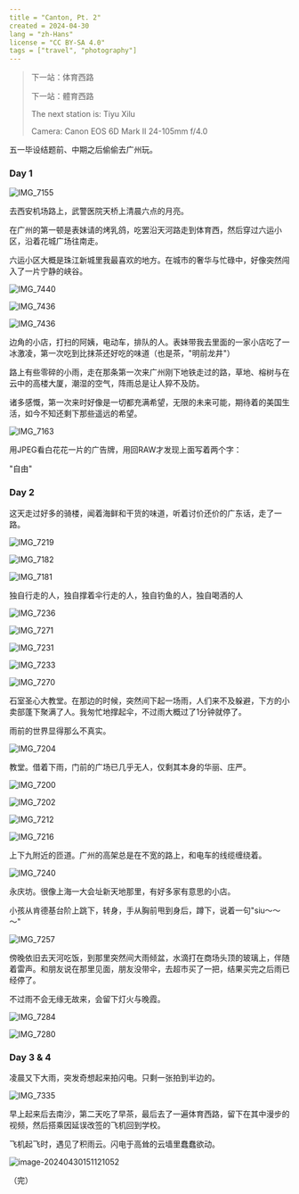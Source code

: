 ```yaml
---
title = "Canton, Pt. 2"
created = 2024-04-30
lang = "zh-Hans"
license = "CC BY-SA 4.0"
tags = ["travel", "photography"]
---
```

> 下一站：体育西路
> 
> 下一站：體育西路
> 
> The next station is: Tiyu Xilu
>
> Camera: Canon EOS 6D Mark II 24-105mm f/4.0



五一毕设结题前、中期之后偷偷去广州玩。

### Day 1

![IMG_7155](./canton_pt2.assets/IMG_7155.jpeg)

去西安机场路上，武警医院天桥上清晨六点的月亮。



在广州的第一顿是表妹请的烤乳鸽，吃罢沿天河路走到体育西，然后穿过六运小区，沿着花城广场往南走。

六运小区大概是珠江新城里我最喜欢的地方。在城市的奢华与忙碌中，好像突然闯入了一片宁静的峡谷。

![IMG_7440](./canton_pt2.assets/IMG_7440.jpeg)

![IMG_7436](./canton_pt2.assets/IMG_7162.jpeg)

![IMG_7436](./canton_pt2.assets/IMG_7436.jpeg)

边角的小店，打扫的阿姨，电动车，排队的人。表妹带我去里面的一家小店吃了一冰激凌，第一次吃到比抹茶还好吃的味道（也是茶，"明前龙井"）

路上有些零碎的小雨，走在那条第一次来广州刚下地铁走过的路，草地、榕树与在云中的高楼大厦，潮湿的空气，阵雨总是让人猝不及防。

诸多感慨，第一次来时好像是一切都充满希望，无限的未来可能，期待着的美国生活，如今不知还剩下那些遥远的希望。

![IMG_7163](./canton_pt2.assets/IMG_7163.jpeg)

用JPEG看白花花一片的广告牌，用回RAW才发现上面写着两个字：

"自由"

### Day 2

这天走过好多的骑楼，闻着海鲜和干货的味道，听着讨价还价的广东话，走了一路。

![IMG_7219](./canton_pt2.assets/IMG_7219.jpeg)

![IMG_7182](./canton_pt2.assets/IMG_7182.jpeg)

![IMG_7181](./canton_pt2.assets/IMG_7181.jpeg)

独自行走的人，独自撑着伞行走的人，独自钓鱼的人，独自喝酒的人

![IMG_7236](./canton_pt2.assets/IMG_7236.jpeg)

![IMG_7271](./canton_pt2.assets/IMG_7271.jpeg)

![IMG_7231](./canton_pt2.assets/IMG_7231.jpeg)

![IMG_7233](./canton_pt2.assets/IMG_7233.jpeg)

![IMG_7270](./canton_pt2.assets/IMG_7270.jpeg)

石室圣心大教堂。在那边的时候，突然间下起一场雨，人们来不及躲避，下方的小卖部蓬下聚满了人。我匆忙地撑起伞，不过雨大概过了1分钟就停了。

雨前的世界显得那么不真实。

![IMG_7204](./canton_pt2.assets/IMG_7204.jpeg)

教堂。借着下雨，门前的广场已几乎无人，仅剩其本身的华丽、庄严。

![IMG_7200](./canton_pt2.assets/IMG_7200.jpeg)

![IMG_7202](./canton_pt2.assets/IMG_7202.jpeg)

![IMG_7212](./canton_pt2.assets/IMG_7212.jpeg)

![IMG_7216](./canton_pt2.assets/IMG_7216.jpeg)

上下九附近的匝道。广州的高架总是在不宽的路上，和电车的线缆缠绕着。

![IMG_7240](./canton_pt2.assets/IMG_7240.jpeg)

永庆坊。很像上海一大会址新天地那里，有好多家有意思的小店。

小孩从肯德基台阶上跳下，转身，手从胸前甩到身后，蹲下，说着一句"siu～～～"

![IMG_7257](./canton_pt2.assets/IMG_7257.jpeg)

傍晚依旧去天河吃饭，到那里突然间大雨倾盆，水滴打在商场头顶的玻璃上，伴随着雷声。和朋友说在那里见面，朋友没带伞，去超市买了一把，结果买完之后雨已经停了。

不过雨不会无缘无故来，会留下灯火与晚霞。

![IMG_7284](./canton_pt2.assets/IMG_7284.jpeg)

![IMG_7280](./canton_pt2.assets/IMG_7280.jpeg)

### Day 3 & 4

凌晨又下大雨，突发奇想起来拍闪电。只剩一张拍到半边的。

![IMG_7335](./canton_pt2.assets/IMG_7335-4460611.jpeg)

早上起来后去南沙，第二天吃了早茶，最后去了一遍体育西路，留下在其中漫步的视频，然后搭乘因延误改签的飞机回到学校。

飞机起飞时，遇见了积雨云。闪电于高耸的云墙里蠢蠢欲动。

![image-20240430151121052](./canton_pt2.assets/image-20240430151121052.png)

（完）
